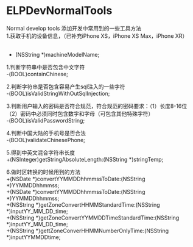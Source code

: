 # ELPDevNormalTools
Normal develop tools
添加开发中常用到的一些工具方法<br/>
1.获取手机的设备信息，（已补充iPhone XS，iPhone XS Max，iPhone XR）<br/><br/>
+ (NSString *)machineModelName;

1.判断字符串中是否包含中文字符<br/>
-(BOOL)containChinese;

2.判断字符串是否包含容易产生sql注入的一些字符<br/>
-(BOOL)isValidStringWithOutSqlInjection;

3.判断用户输入的密码是否符合规范，符合规范的密码要求：（1）长度8-16位 （2）密码中必须同时包含数字和字母（可包含其他特殊字符）<br/>
-(BOOL)isValidPasswordString;

4.判断中国大陆的手机号是否合法<br/>
-(BOOL)validateChinesePhone;

5.得到中英文混合字符串长度<br/>
+(NSInteger)getStringAbsoluteLength:(NSString *)stringTemp;

6.做时区转换的时候用到的方法<br/>
+(NSDate *)convertYYMMDDhhmmssToDate:(NSString *)YYMMDDhhmmss;<br/>
+(NSDate *)convertYYMMDDhhmmssToDate:(NSString *)YYMMDDhhmmss;<br/>
+(NSString *)getZoneConvertHHMMStandardTime:(NSString *)inputYY_MM_DD_time;<br/>
+(NSString *)getZoneConvertYYMMDDTimeStandardTime:(NSString *)inputYY_MM_DD_time;<br/>
+(NSString *)gettZoneConverHHMMNumberOnlyTime:(NSString *)inputYYMMDDtime;<br/>
